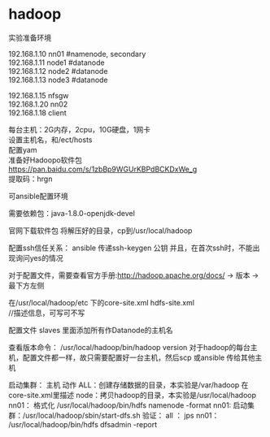 # hadoop

实验准备环境

192.168.1.10    nn01      #namenode, secondary                 
192.168.1.11    node1     #datanode                 
192.168.1.12    node2     #datanode                     
192.168.1.13    node3     #datanode                                

192.168.1.15    nfsgw                            
192.168.1.20    nn02                                    
192.168.1.18    client                                             


每台主机：2G内存，2cpu，10G硬盘，1网卡                                   
设置主机名，和/ect/hosts                                         
配置yam                                     
准备好Hadoopo软件包              
https://pan.baidu.com/s/1zbBp9WGUrKBPdBCKDxWe_g                            
提取码：hrgn                                                                      

可ansible配置环境                                   

需要依赖包：java-1.8.0-openjdk-devel                               

官网下载软件包
将解压好的目录，cp到/usr/local/hadoop
                                                                                                            
配置ssh信任关系：
ansible  传递ssh-keygen   公钥
并且，在首次ssh时，不能出现询问yes的情况

对于配置文件，需要查看官方手册:http://hadoop.apache.org/docs/    ->  版本    -> 最下方左侧

在/usr/local/hadoop/etc    下的core-site.xml   hdfs-site.xml      
<configuration>
   <property>
      <name></name>
      <value></value>
      <description></description>             //描述信息，可写可不写
   </property>
</configuration>
   
配置文件 slaves 
里面添加所有作Datanode的主机名
   
      
查看版本命令： /usr/local/hadoop/bin/hadoop    version
对于hadoop的每台主机，配置文件都一样，故只需要配置好一台主机，然后scp 或ansible 传给其他主机





启动集群：
主机     动作
ALL：创建存储数据的目录，本实验是/var/hadoop     在core-site.xml里描述
node：拷贝hadoop的目录，本实验是/usr/local/hadoop
nn01： 格式化   /usr/local/hadoop/bin/hdfs   namenode   -format
nn01: 启动集群：/usr/local/hadoop/sbin/start-dfs.sh
验证： all ： jps
      nn01：  /usr/local/hadoop/bin/hdfs   dfsadmin  -report



